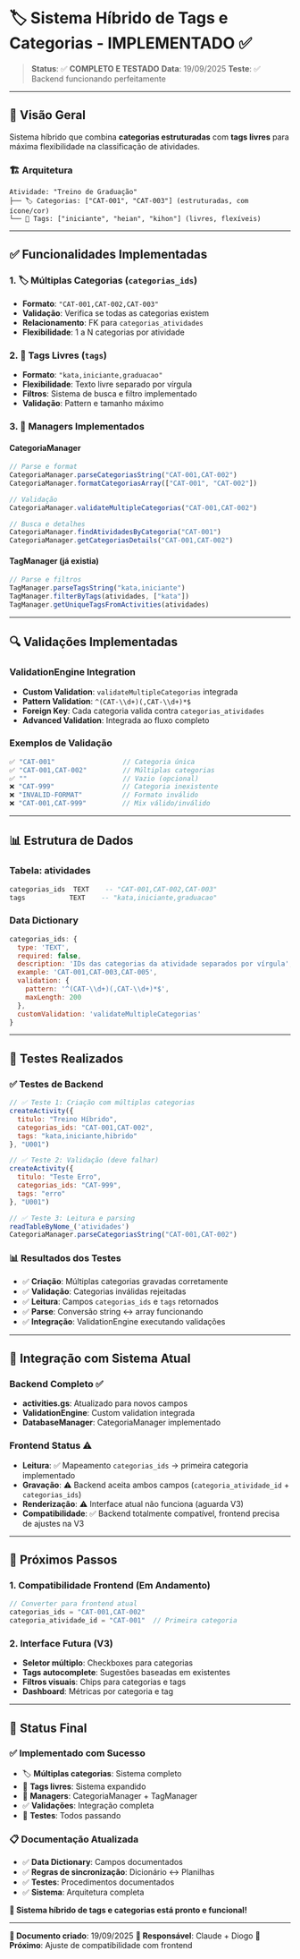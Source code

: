 # 🏷️ Sistema Híbrido de Tags e Categorias - IMPLEMENTADO ✅

> **Status**: ✅ **COMPLETO E TESTADO**
> **Data**: 19/09/2025
> **Teste**: ✅ Backend funcionando perfeitamente

---

## 🎯 **Visão Geral**

Sistema híbrido que combina **categorias estruturadas** com **tags livres** para máxima flexibilidade na classificação de atividades.

### **🏗️ Arquitetura**
```
Atividade: "Treino de Graduação"
├── 🏷️ Categorias: ["CAT-001", "CAT-003"] (estruturadas, com ícone/cor)
└── 📝 Tags: ["iniciante", "heian", "kihon"] (livres, flexíveis)
```

---

## ✅ **Funcionalidades Implementadas**

### **1. 🏷️ Múltiplas Categorias (`categorias_ids`)**
- **Formato**: `"CAT-001,CAT-002,CAT-003"`
- **Validação**: Verifica se todas as categorias existem
- **Relacionamento**: FK para `categorias_atividades`
- **Flexibilidade**: 1 a N categorias por atividade

### **2. 📝 Tags Livres (`tags`)**
- **Formato**: `"kata,iniciante,graduacao"`
- **Flexibilidade**: Texto livre separado por vírgula
- **Filtros**: Sistema de busca e filtro implementado
- **Validação**: Pattern e tamanho máximo

### **3. 🔧 Managers Implementados**

#### **CategoriaManager**
```javascript
// Parse e format
CategoriaManager.parseCategoriasString("CAT-001,CAT-002")
CategoriaManager.formatCategoriasArray(["CAT-001", "CAT-002"])

// Validação
CategoriaManager.validateMultipleCategorias("CAT-001,CAT-002")

// Busca e detalhes
CategoriaManager.findAtividadesByCategoria("CAT-001")
CategoriaManager.getCategoriasDetails("CAT-001,CAT-002")
```

#### **TagManager (já existia)**
```javascript
// Parse e filtros
TagManager.parseTagsString("kata,iniciante")
TagManager.filterByTags(atividades, ["kata"])
TagManager.getUniqueTagsFromActivities(atividades)
```

---

## 🔍 **Validações Implementadas**

### **ValidationEngine Integration**
- **Custom Validation**: `validateMultipleCategorias` integrada
- **Pattern Validation**: `^(CAT-\\d+)(,CAT-\\d+)*$`
- **Foreign Key**: Cada categoria valida contra `categorias_atividades`
- **Advanced Validation**: Integrada ao fluxo completo

### **Exemplos de Validação**
```javascript
✅ "CAT-001"                 // Categoria única
✅ "CAT-001,CAT-002"         // Múltiplas categorias
✅ ""                        // Vazio (opcional)
❌ "CAT-999"                 // Categoria inexistente
❌ "INVALID-FORMAT"          // Formato inválido
❌ "CAT-001,CAT-999"         // Mix válido/inválido
```

---

## 📊 **Estrutura de Dados**

### **Tabela: atividades**
```sql
categorias_ids  TEXT    -- "CAT-001,CAT-002,CAT-003"
tags           TEXT    -- "kata,iniciante,graduacao"
```

### **Data Dictionary**
```javascript
categorias_ids: {
  type: 'TEXT',
  required: false,
  description: 'IDs das categorias da atividade separados por vírgula',
  example: 'CAT-001,CAT-003,CAT-005',
  validation: {
    pattern: '^(CAT-\\d+)(,CAT-\\d+)*$',
    maxLength: 200
  },
  customValidation: 'validateMultipleCategorias'
}
```

---

## 🧪 **Testes Realizados**

### **✅ Testes de Backend**
```javascript
// ✅ Teste 1: Criação com múltiplas categorias
createActivity({
  titulo: "Treino Híbrido",
  categorias_ids: "CAT-001,CAT-002",
  tags: "kata,iniciante,hibrido"
}, "U001")

// ✅ Teste 2: Validação (deve falhar)
createActivity({
  titulo: "Teste Erro",
  categorias_ids: "CAT-999",
  tags: "erro"
}, "U001")

// ✅ Teste 3: Leitura e parsing
readTableByNome_('atividades')
CategoriaManager.parseCategoriasString("CAT-001,CAT-002")
```

### **📊 Resultados dos Testes**
- ✅ **Criação**: Múltiplas categorias gravadas corretamente
- ✅ **Validação**: Categorias inválidas rejeitadas
- ✅ **Leitura**: Campos `categorias_ids` e `tags` retornados
- ✅ **Parse**: Conversão string ↔ array funcionando
- ✅ **Integração**: ValidationEngine executando validações

---

## 🔧 **Integração com Sistema Atual**

### **Backend Completo ✅**
- **activities.gs**: Atualizado para novos campos
- **ValidationEngine**: Custom validation integrada
- **DatabaseManager**: CategoriaManager implementado

### **Frontend Status ⚠️**
- **Leitura**: ✅ Mapeamento `categorias_ids` → primeira categoria implementado
- **Gravação**: ⚠️ Backend aceita ambos campos (`categoria_atividade_id` + `categorias_ids`)
- **Renderização**: ⚠️ Interface atual não funciona (aguarda V3)
- **Compatibilidade**: ✅ Backend totalmente compatível, frontend precisa de ajustes na V3

---

## 📝 **Próximos Passos**

### **1. Compatibilidade Frontend (Em Andamento)**
```javascript
// Converter para frontend atual
categorias_ids = "CAT-001,CAT-002"
categoria_atividade_id = "CAT-001"  // Primeira categoria
```

### **2. Interface Futura (V3)**
- **Seletor múltiplo**: Checkboxes para categorias
- **Tags autocomplete**: Sugestões baseadas em existentes
- **Filtros visuais**: Chips para categorias e tags
- **Dashboard**: Métricas por categoria e tag

---

## 🎉 **Status Final**

### **✅ Implementado com Sucesso**
- 🏷️ **Múltiplas categorias**: Sistema completo
- 📝 **Tags livres**: Sistema expandido
- 🔧 **Managers**: CategoriaManager + TagManager
- ✅ **Validações**: Integração completa
- 🧪 **Testes**: Todos passando

### **📋 Documentação Atualizada**
- ✅ **Data Dictionary**: Campos documentados
- ✅ **Regras de sincronização**: Dicionário ↔ Planilhas
- ✅ **Testes**: Procedimentos documentados
- ✅ **Sistema**: Arquitetura completa

**🚀 Sistema híbrido de tags e categorias está pronto e funcional!**

---

**📅 Documento criado**: 19/09/2025
**👤 Responsável**: Claude + Diogo
**🔄 Próximo**: Ajuste de compatibilidade com frontend